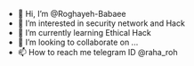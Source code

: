 - 👋 Hi, I’m @Roghayeh-Babaee
- 👀 I’m interested in security network and Hack
- 🌱 I’m currently learning Ethical Hack
- 💞️ I’m looking to collaborate on ...
- 📫 How to reach me telegram ID @raha_roh

<!---
Roghayeh-Babaee/Roghayeh-Babaee is a ✨ special ✨ repository because its `README.md` (this file) appears on your GitHub profile.
You can click the Preview link to take a look at your changes.
--->
